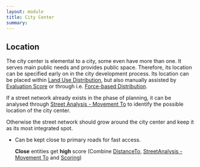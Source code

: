 ```yaml
---
layout: module
title: City Center
summary: 
---
```


## Location
The city center is elemental to a city, some even have more than one. It serves main public needs and provides public space. Therefore, its location can be specified early on in the city development process. Its location can be placed within [Land Use Distribution](), but also manually assisted by [Evaluation Score]() or through i.e. [Force-based Distribution]().

If a street network already exists in the phase of planning, it can be analysed through [Street Analysis - Movement To]() to identify the possible location of the city center.

Otherwise the street network should grow around the city center and keep it as its most integrated spot.

* Can be kept close to primary roads for fast access.
  
  **Close** entities get **high** score (Combine [DistanceTo](), [StreetAnalysis - Movement To]() and [Scoring]())